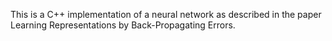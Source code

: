 This is a C++ implementation of a neural network as described in the paper Learning Representations by Back-Propagating Errors.
